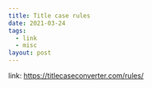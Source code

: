 ```yaml
---
title: Title case rules
date: 2021-03-24
tags:
  - link
  - misc
layout: post
---
```


link: https://titlecaseconverter.com/rules/
